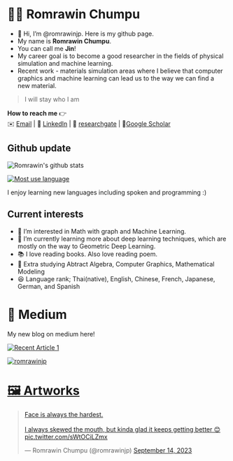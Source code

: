 # 👩‍💻 Romrawin Chumpu

- 👋 Hi, I’m @romrawinjp. Here is my github page.
- My name is **Romrawin Chumpu**.
- You can call me **Jin**!
- My career goal is to become a good researcher in the fields of physical simulation and machine learning.
- Recent work - materials simulation areas where I believe that computer graphics and machine learning can lead us to the way we can find a new material.

> I will stay who I am

**How to reach me** 👉    
✉️ [Email](mailto:romrawinc@gmail.com) | 📘 [LinkedIn](https://www.linkedin.com/in/romrawin-chumpu/) | 📰 [researchgate](https://www.researchgate.net/profile/Romrawin-Chumpu) | 📖[Google Scholar](https://scholar.google.com/citations?user=ByblefQAAAAJ&hl=en)

## Github update

![Romrawin's github stats](https://github-readme-stats.vercel.app/api?username=romrawinjp&show_icons=true&theme=default)

[![Most use language](https://github-readme-stats.vercel.app/api/top-langs/?username=romrawinjp&layout=compact&theme=default)](https://github.com/romrawinjp/github-readme-stats)

I enjoy learning new languages including spoken and programming :)

## Current interests

- 👀 I’m interested in Math with graph and Machine Learning.
- 🌱 I’m currently learning more about deep learning techniques, which are mostly on the way to Geometric Deep Learning.
- 📚 I love reading books. Also love reading poem.
- 🎢 Extra studying Abtract Algebra, Computer Graphics, Mathematical Modeling
- 😆 Language rank; Thai(native), English, Chinese, French, Japanese, German, and Spanish

<!---
romrawinjp/romrawinjp is a ✨ special ✨ repository because its `README.md` (this file) appears on your GitHub profile.
You can click the Preview link to take a look at your changes.
--->

# 📝 Medium

My new blog on medium here!

<a target="_blank" href="https://github-readme-medium-recent-article.vercel.app/medium/@romrawin/1"><img src="https://github-readme-medium-recent-article.vercel.app/medium/@romrawin/1" alt="Recent Article 1"> 

<p align="left"> <img src="https://komarev.com/ghpvc/?username=romrawinjp&label=Profile%20views&color=0e75b6&style=flat" alt="romrawinjp" /> </p>

# 🖼️ Artworks

<blockquote class="twitter-tweet"><p lang="en" dir="ltr">Face is always the hardest. <br><br>I always skewed the mouth, but kinda glad it keeps getting better 😊 <a href="https://t.co/sWtOCiLZmx">pic.twitter.com/sWtOCiLZmx</a></p>&mdash; Romrawin Chumpu (@romrawinjp) <a href="https://twitter.com/romrawinjp/status/1702377640869634346?ref_src=twsrc%5Etfw">September 14, 2023</a></blockquote>
